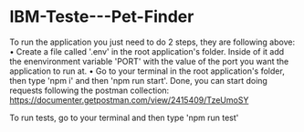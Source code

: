 # IBM-Teste---Pet-Finder

To run the application you just need to do 2 steps, they are following above:
    • Create a file called '.env' in the root application's folder. Inside of it add the enenvironment variable 'PORT' with the value of the port you want the application to run at.
    • Go to your terminal in the root application's folder, then type 'npm i' and then 'npm run start'. Done, you can start doing requests following the postman collection: https://documenter.getpostman.com/view/2415409/TzeUmoSY

To run tests, go to your terminal and then type 'npm run test'
